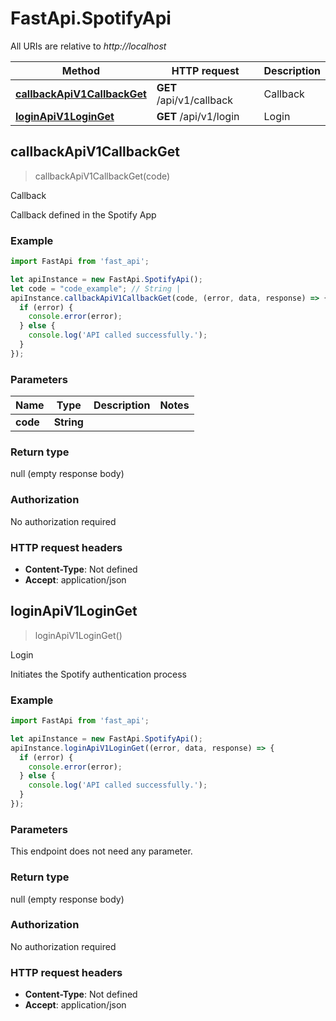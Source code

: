 # FastApi.SpotifyApi

All URIs are relative to *http://localhost*

Method | HTTP request | Description
------------- | ------------- | -------------
[**callbackApiV1CallbackGet**](SpotifyApi.md#callbackApiV1CallbackGet) | **GET** /api/v1/callback | Callback
[**loginApiV1LoginGet**](SpotifyApi.md#loginApiV1LoginGet) | **GET** /api/v1/login | Login



## callbackApiV1CallbackGet

> callbackApiV1CallbackGet(code)

Callback

Callback defined in the Spotify App

### Example

```javascript
import FastApi from 'fast_api';

let apiInstance = new FastApi.SpotifyApi();
let code = "code_example"; // String | 
apiInstance.callbackApiV1CallbackGet(code, (error, data, response) => {
  if (error) {
    console.error(error);
  } else {
    console.log('API called successfully.');
  }
});
```

### Parameters


Name | Type | Description  | Notes
------------- | ------------- | ------------- | -------------
 **code** | **String**|  | 

### Return type

null (empty response body)

### Authorization

No authorization required

### HTTP request headers

- **Content-Type**: Not defined
- **Accept**: application/json


## loginApiV1LoginGet

> loginApiV1LoginGet()

Login

Initiates the Spotify authentication process

### Example

```javascript
import FastApi from 'fast_api';

let apiInstance = new FastApi.SpotifyApi();
apiInstance.loginApiV1LoginGet((error, data, response) => {
  if (error) {
    console.error(error);
  } else {
    console.log('API called successfully.');
  }
});
```

### Parameters

This endpoint does not need any parameter.

### Return type

null (empty response body)

### Authorization

No authorization required

### HTTP request headers

- **Content-Type**: Not defined
- **Accept**: application/json

